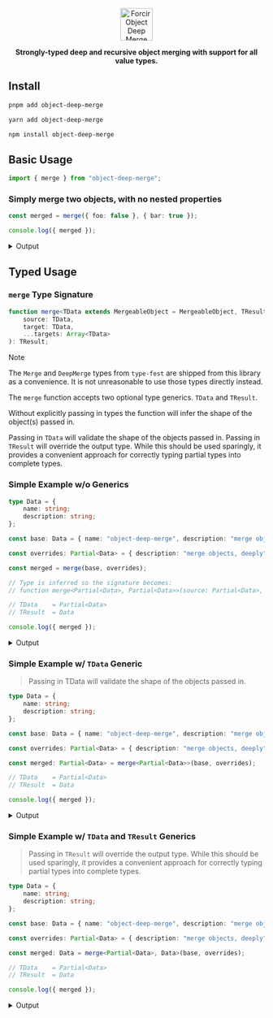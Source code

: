 <p align="center"></p>
<div align="center">
    <picture>
        <source media="(prefers-color-scheme: dark)" srcset="https://cdn.forcir.com/oss/forcir-object-deep-merge/assets/images/logos/dark.png" height="64">
        <source media="(prefers-color-scheme: light)" srcset="https://cdn.forcir.com/oss/forcir-object-deep-merge/assets/images/logos/light.png" height="64">
        <img alt="Forcir Object Deep Merge Logo" src="https://cdn.forcir.com/oss/forcir-object-deep-merge/assets/images/logos/light.png" height="64">
    </picture>
</div>
<p align="center"><strong>Strongly-typed deep and recursive object merging with support for all value types.</strong></p>
<p align="center"></p>

## Install

```bash
pnpm add object-deep-merge
```

```bash
yarn add object-deep-merge
```

```bash
npm install object-deep-merge
```

## Basic Usage

```ts
import { merge } from "object-deep-merge";
```

### Simply merge two objects, with no nested properties

```ts
const merged = merge({ foo: false }, { bar: true });

console.log({ merged });
```

<details><summary>Output</summary>

```json
{
    "merged": {
        "foo": false,
        "bar": true
    }
}
```

</details>

## Typed Usage

### `merge` Type Signature

```ts
function merge<TData extends MergeableObject = MergeableObject, TResult extends MergeableObject = TData>(
    source: TData,
    target: TData,
    ...targets: Array<TData>
): TResult;
```

> [!NOTE]  
> The `Merge` and `DeepMerge` types from `type-fest` are shipped from this library as a convenience. It is not unreasonable to use those types directly instead.

The `merge` function accepts two optional type generics. `TData` and `TResult`.

Without explicitly passing in types the function will infer the shape of the object(s) passed in.

Passing in `TData` will validate the shape of the objects passed in. Passing in `TResult` will override the output type. While this should be used sparingly, it provides a convenient approach for correctly typing partial types into complete types.

### Simple Example w/o Generics

```ts
type Data = {
    name: string;
    description: string;
};

const base: Data = { name: "object-deep-merge", description: "merge objects" };

const overrides: Partial<Data> = { description: "merge objects, deeply" };

const merged = merge(base, overrides);

// Type is inferred so the signature becomes:
// function merge<Partial<Data>, Partial<Data>>(source: Partial<Data>, target: Partial<Data>, ...targets: Partial<Data>[]): Partial<Data>

// TData    = Partial<Data>
// TResult  = Data

console.log({ merged });
```

<details><summary>Output</summary>

```json
{
    "merged": {
        "name": "object-deep-merge",
        "description": "merge objects, deeply"
    }
}
```

</details>

### Simple Example w/ `TData` Generic

> Passing in TData will validate the shape of the objects passed in.

```ts
type Data = {
    name: string;
    description: string;
};

const base: Data = { name: "object-deep-merge", description: "merge objects" };

const overrides: Partial<Data> = { description: "merge objects, deeply" };

const merged: Partial<Data> = merge<Partial<Data>>(base, overrides);

// TData    = Partial<Data>
// TResult  = Data

console.log({ merged });
```

<details><summary>Output</summary>

```json
{
    "merged": {
        "name": "object-deep-merge",
        "description": "merge objects, deeply"
    }
}
```

</details>

### Simple Example w/ `TData` and `TResult` Generics

> Passing in `TResult` will override the output type. While this should be used sparingly, it provides a convenient approach for correctly typing partial types into complete types.

```ts
type Data = {
    name: string;
    description: string;
};

const base: Data = { name: "object-deep-merge", description: "merge objects" };

const overrides: Partial<Data> = { description: "merge objects, deeply" };

const merged: Data = merge<Partial<Data>, Data>(base, overrides);

// TData    = Partial<Data>
// TResult  = Data

console.log({ merged });
```

<details><summary>Output</summary>

```json
{
    "merged": {
        "name": "object-deep-merge",
        "description": "merge objects, deeply"
    }
}
```

</details>

